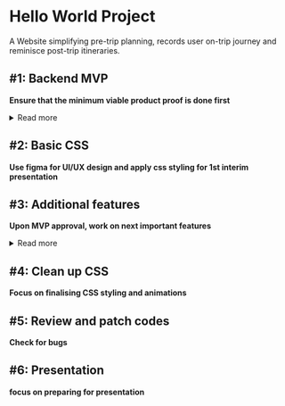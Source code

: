 # Hello World Project

A Website simplifying pre-trip planning, records user on-trip journey and reminisce post-trip itineraries.

## #1: Backend MVP 

**Ensure that the minimum viable product proof is done first**

<details>
  <summary>Read more</summary>
  
  #### MVP List (Proof of work)
  1. Plan user journey
  2. Plan Schema
  3. Setup Rails framework
  4. Setup test and production server host
  5. Create routes based on Schema
  6. Setup login feature
  7. user can create itinerary
  8. user can access map and add places of interest into their itinerary
  9. user itineraries can be saved and viewed
  10. user can browse other people itineraries
  11. User can copy other people itineraries as their own
  
</details>


## #2: Basic CSS 

**Use figma for UI/UX design and apply css styling for 1st interim presentation**


## #3: Additional features

**Upon MVP approval, work on next important features**

<details>
  <summary>Read more</summary>
  
  #### Features added
  1. add navbar
  2. Itinerary phase type included (in-plan, ongoing, require review, completed) 
  3. map able to show shortest route
  4. user can see additonal information for each actvity on the map with double click
  4. itinerary activities can be rearranged
  5. booking checklist for locations that requires booking
  6. personal checklist for user to add/remove/checked
  5. user can add images and reviews for each actvity while on ongoing trip
  6. user can share overall trip review, recommendation, pros and cons
  7. Completed phase itineraries will cycle through images taken by user, to reminisce
  
</details>


## #4: Clean up CSS

**Focus on finalising CSS styling and animations**


## #5: Review and patch codes 

**Check for bugs**


## #6: Presentation

**focus on preparing for presentation**

